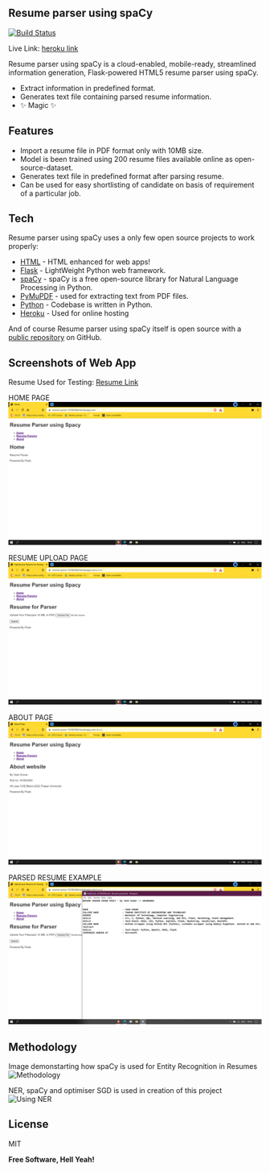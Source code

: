 ## Resume parser using spaCy

[![Build Status](https://travis-ci.org/joemccann/dillinger.svg?branch=master)](https://travis-ci.org/joemccann/dillinger)

Live Link: [heroku link]

Resume parser using spaCy is a cloud-enabled, mobile-ready, streamlined information generation,
Flask-powered HTML5 resume parser using spaCy.

- Extract information in predefined format.
- Generates text file containing parsed resume information.
- ✨ Magic ✨

## Features

- Import a resume file in PDF format only with 10MB size. 
- Model is been trained using 200 resume files available online as open-source-dataset. 
- Generates text file in predefined format after parsing resume.
- Can be used for easy shortlisting of candidate on basis of requirement of a particular job.

## Tech

Resume parser using spaCy uses a only few open source projects to work properly:
- [HTML] - HTML enhanced for web apps!
- [Flask] - LightWeight Python web framework.
- [spaCy] - spaCy is a free open-source library for Natural Language Processing in Python.
- [PyMuPDF] - used for extracting text from PDF files.
- [Python] - Codebase is written in Python.
- [Heroku] - Used for online hosting

And of course Resume parser using spaCy itself is open source with a [public repository][dill] on GitHub.

## Screenshots of Web App 

Resume Used for Testing: [Resume Link]

HOME PAGE
![ScreenShot for Home Page](https://github.com/Tewatia5355/Resume_Parser_Spacy/blob/main/Screenshots/Home.png?raw=true)

RESUME UPLOAD PAGE
![ScreenShot for Resume Upload Page](https://github.com/Tewatia5355/Resume_Parser_Spacy/blob/main/Screenshots/Resume%20Upload.png?raw=true)

ABOUT PAGE
![ScreenShot for About Page](https://github.com/Tewatia5355/Resume_Parser_Spacy/blob/main/Screenshots/About.png?raw=true)

PARSED RESUME EXAMPLE
![ScreenShot for Parsed Resume](https://github.com/Tewatia5355/Resume_Parser_Spacy/blob/main/Screenshots/Parsed%20Resume.png?raw=true)

## Methodology

Image demonstarting how spaCy is used for Entity Recognition in Resumes
![Methodology](https://camo.githubusercontent.com/8f34408181d3e8dc80c60a39b86e54760c200bff74fbf6074cd5958cb0c96c65/68747470733a2f2f63646e2d696d616765732d312e6d656469756d2e636f6d2f6d61782f313630302f312a645f6e33477250646358485235545336396b2d596c672e706e67)

NER, spaCy and optimiser SGD is used in creation of this project
![Using NER](https://miro.medium.com/max/978/1*DIQkCDmuE7PUaNa7VzucuQ.png)

## License

MIT

**Free Software, Hell Yeah!**

[//]: # (These are reference links used in the body of this note and get stripped out when the markdown processor does its job. There is no need to format nicely because it shouldn't be seen. Thanks SO - http://stackoverflow.com/questions/4823468/store-comments-in-markdown-syntax)

   [dill]: <https://github.com/Tewatia5355/Resume_Parser_Spacy>
   [HTML]: <https://html.com/>
   [Flask]: <https://flask.palletsprojects.com/en/2.0.x/>
   [spaCy]: <https://spacy.io/>
   [PyMuPDF]: <https://pymupdf.readthedocs.io/en/latest/intro.html#>
   [Python]: <https://www.python.org/>
   [Heroku]: <https://www.heroku.com/>
   [heroku link]: <https://resume-parser-101803064.herokuapp.com/>
   [Resume Link]: <https://bit.ly/ResumeYashKumar>
